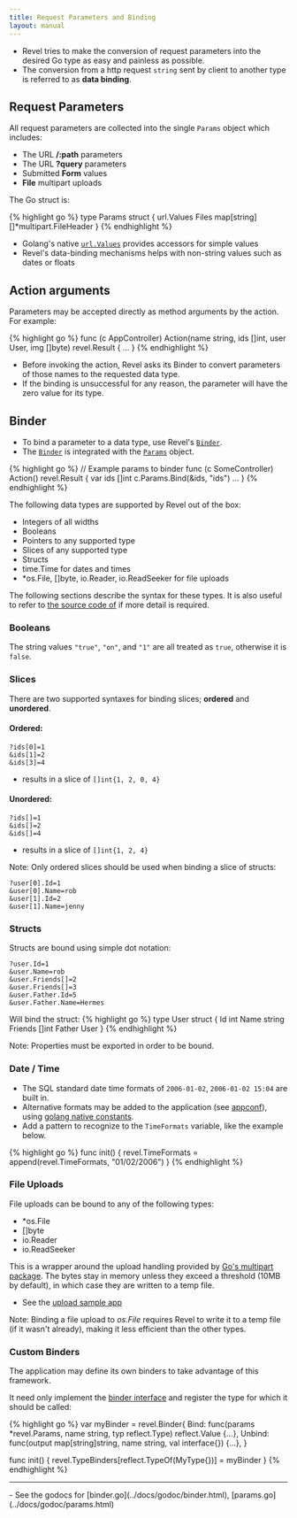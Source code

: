 ```yaml
---
title: Request Parameters and Binding
layout: manual
---
```


- Revel tries to make the conversion of request parameters into the desired Go type as easy and painless as possible. 
- The conversion from a http request `string` sent by client to another type is referred to as **data binding**.

## Request Parameters

All request parameters are collected into the single `Params` object which includes:

* The URL **/:path** parameters
* The URL **?query** parameters
* Submitted **Form** values 
* **File** multipart uploads

The Go struct is:

{% highlight go %}
type Params struct {
	url.Values
	Files map[string][]*multipart.FileHeader
}
{% endhighlight %}

- Golang's native [`url.Values`](http://www.golang.org/pkg/net/url/#Values) provides accessors for simple values
- Revel's data-binding mechanisms helps with non-string values such as dates or floats

## Action arguments

Parameters may be accepted directly as method arguments by the action.  For
example:

{% highlight go %}
func (c AppController) Action(name string, ids []int, user User, img []byte) revel.Result {
	...
}
{% endhighlight %}

- Before invoking the action, Revel asks its Binder to convert parameters of those names to the requested data type.  
- If the binding is unsuccessful for any reason, the parameter will have the zero value for its type.

## Binder

- To bind a parameter to a data type, use Revel's [`Binder`](../docs/godoc/binder.html).  
- The [`Binder`](../docs/godoc/binder.html) is integrated with the [`Params`](../docs/godoc/params.html#Params) object.

{% highlight go %}
// Example params to binder
func (c SomeController) Action() revel.Result {
	var ids []int
	c.Params.Bind(&amp;ids, "ids")
	...
}
{% endhighlight %}

The following data types are supported by Revel out of the box:

* Integers of all widths
* Booleans
* Pointers to any supported type
* Slices of any supported type
* Structs
* time.Time for dates and times
* \*os.File, \[\]byte, io.Reader, io.ReadSeeker for file uploads

The following sections describe the syntax for these types.  It is also useful
to refer to [the source code of](../docs/src/binder.html) if more detail is required.

### Booleans

The string values `"true"`, `"on"`, and `"1"` are all treated as `true`,  otherwise it is `false`.

### Slices

There are two supported syntaxes for binding slices; **ordered** and **unordered**.

#### Ordered:

	?ids[0]=1
	&ids[1]=2
	&ids[3]=4

- results in a slice of `[]int{1, 2, 0, 4}`

#### Unordered:

	?ids[]=1
	&ids[]=2
	&ids[]=4

- results in a slice of `[]int{1, 2, 4}`

<div class="alert alert-info">Note: Only ordered slices should be used when binding a slice of structs:</div>

	?user[0].Id=1
	&user[0].Name=rob
	&user[1].Id=2
	&user[1].Name=jenny

### Structs

Structs are bound using simple dot notation:

	?user.Id=1
	&user.Name=rob
	&user.Friends[]=2
	&user.Friends[]=3
	&user.Father.Id=5
	&user.Father.Name=Hermes

Will bind the struct:
{% highlight go %}
type User struct {
    Id int
    Name string
    Friends []int
    Father User
}
{% endhighlight %}

<div class="alert alert-info">Note: Properties must be exported in order to be bound.</div>

### Date / Time

- The SQL standard date time formats of `2006-01-02`, `2006-01-02 15:04` are built in.
- Alternative formats may be added to the application (see [appconf](appconf.html#formatting)), using [golang native constants](http://golang.org/pkg/time/#pkg-constants).  
- Add a pattern to recognize to the `TimeFormats` variable, like the example below.

{% highlight go %}
func init() {
    revel.TimeFormats = append(revel.TimeFormats, "01/02/2006")
}
{% endhighlight %}

### File Uploads

File uploads can be bound to any of the following types:

* \*os.File
* \[\]byte
* io.Reader
* io.ReadSeeker

This is a wrapper around the upload handling provided by
[Go's multipart package](http://golang.org/pkg/mime/multipart/).  The bytes
stay in memory unless they exceed a threshold (10MB by default), in which case
they are written to a temp file.

- See the [upload sample app](https://github.com/revel/samples/tree/master/upload)

<div class="alert alert-info">Note: Binding a file upload to <i>os.File</i> requires Revel to write it to a
temp file (if it wasn't already), making it less efficient than the other types.</div>

### Custom Binders

The application may define its own binders to take advantage of this framework.

It need only implement the [binder interface](../docs/godoc/binder.html#Binder) and register the type for which it
should be called:

{% highlight go %}
var myBinder = revel.Binder{
	Bind: func(params *revel.Params, name string, typ reflect.Type) reflect.Value {...},
	Unbind: func(output map[string]string, name string, val interface{}) {...},
}

func init() {
	revel.TypeBinders[reflect.TypeOf(MyType{})] = myBinder
}
{% endhighlight %}

<hr>
- See the godocs for [binder.go](../docs/godoc/binder.html), [params.go](../docs/godoc/params.html)
